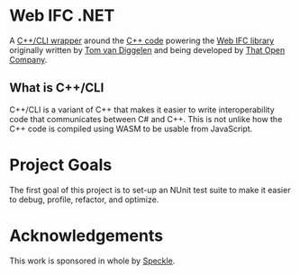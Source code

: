 # Web IFC .NET

A [C++/CLI wrapper](https://en.wikipedia.org/wiki/C%2B%2B/CLI) around the 
[C++ code](https://github.com/ThatOpen/engine_web-ifc/tree/main/src/cpp) 
powering the [Web IFC library](https://github.com/ThatOpen/engine_web-ifc)
originally written by [Tom van Diggelen](https://github.com/tomvandig) 
and being developed by [That Open Company](https://github.com/ThatOpen).

## What is C++/CLI

C++/CLI is a variant of C++ that makes it easier to write interoperability code 
that communicates between C# and C++. This is not unlike how the C++ code is 
compiled using WASM to be usable from JavaScript.  

# Project Goals 

The first goal of this project is to set-up an NUnit test suite to make it easier 
to debug, profile, refactor, and optimize.

# Acknowledgements

This work is sponsored in whole by [Speckle](https://speckle.systems). 
